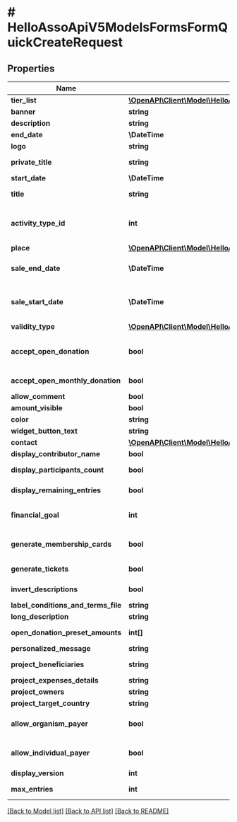 # # HelloAssoApiV5ModelsFormsFormQuickCreateRequest

## Properties

Name | Type | Description | Notes
------------ | ------------- | ------------- | -------------
**tier_list** | [**\OpenAPI\Client\Model\HelloAssoApiV5ModelsFormsTierLightModel[]**](HelloAssoApiV5ModelsFormsTierLightModel.md) |  | [optional]
**banner** | **string** | The banner of the form | [optional]
**description** | **string** | The description of form | [optional]
**end_date** | **\DateTime** | The datetime of the activity end | [optional]
**logo** | **string** | The logo of the form | [optional]
**private_title** | **string** | Private Title : displayed only in the organization back office | [optional]
**start_date** | **\DateTime** | The datetime of the activity start | [optional]
**title** | **string** | The title of the form. It will be used to generate the url which that can&#39;t be changed. |
**activity_type_id** | **int** | Activity type identifier, matching one of the provided type values &lt;a href&#x3D;\&quot;index#!/Values/Values_Get\&quot;&gt; provided here&lt;/a&gt; | [optional]
**place** | [**\OpenAPI\Client\Model\HelloAssoApiV5ModelsCommonPlaceModel**](HelloAssoApiV5ModelsCommonPlaceModel.md) |  | [optional]
**sale_end_date** | **\DateTime** | The datetime (Inclusive) at which the sales end.  If null the orders will be available until the end of the campaign. | [optional]
**sale_start_date** | **\DateTime** | The datetime (Inclusive) at which the users can start placing orders.  If null the orders will be available as soon as the campaign is published. | [optional]
**validity_type** | [**\OpenAPI\Client\Model\HelloAssoApiV5ModelsEnumsMembershipValidityType**](HelloAssoApiV5ModelsEnumsMembershipValidityType.md) |  | [optional]
**accept_open_donation** | **bool** | Whether the user will be allowed to make a single open donation with an order. The amount of the donation is open, but 3 presets can be set in OpenDonationPresetAmount | [optional]
**accept_open_monthly_donation** | **bool** | Whether the user will be allowed to make a monthly open donation for donation forms | [optional]
**allow_comment** | **bool** | allowComment | [optional]
**amount_visible** | **bool** | amountVisible | [optional]
**color** | **string** | The color of the form | [optional]
**widget_button_text** | **string** | The text displayed in the widget button | [optional]
**contact** | [**\OpenAPI\Client\Model\HelloAssoApiV5ModelsCommonContactModel**](HelloAssoApiV5ModelsCommonContactModel.md) |  | [optional]
**display_contributor_name** | **bool** | Display contributor name for fundraiser | [optional]
**display_participants_count** | **bool** | Indicates that the members count must be displayed on the form. | [optional]
**display_remaining_entries** | **bool** | Indicates that the remaining entries must be displayed on the form. | [optional]
**financial_goal** | **int** | Indicates the financial goal (amount of money raised) for the whole form. Null means no goal. | [optional]
**generate_membership_cards** | **bool** | Entrust the issuance of membership cards to HelloAsso (automatically sent by email to participants) | [optional]
**generate_tickets** | **bool** | Entrust the issuance of tickets to HelloAsso (automatically sent by email to participants) | [optional]
**invert_descriptions** | **bool** | Allows you to add the long description above the store catalog. | [optional]
**label_conditions_and_terms_file** | **string** | Label conditions and terms file | [optional]
**long_description** | **string** | The long description of the form (rich Html) | [optional]
**open_donation_preset_amounts** | **int[]** | The preset amounts to be shown to the user. Maximum 3 amounts. | [optional]
**personalized_message** | **string** | Personalized message for participants | [optional]
**project_beneficiaries** | **string** | The project beneficiaries of the form (rich Html) | [optional]
**project_expenses_details** | **string** | Details of the project expenses (rich Html) | [optional]
**project_owners** | **string** | Description of the project owners (rich Html) | [optional]
**project_target_country** | **string** | 3 letter country code | [optional]
**allow_organism_payer** | **bool** | Whether users are allowed to contribute to this form through an organism (only for donation and crowdfunding). | [optional]
**allow_individual_payer** | **bool** | Whether user are allowed to personally contribute to this form (only for donation and crowdfunding). | [optional]
**display_version** | **int** | The form display version (only for donation). | [optional]
**max_entries** | **int** | Indicates the maximum available entries for the whole form. Null means unlimited entries. | [optional]

[[Back to Model list]](../../README.md#models) [[Back to API list]](../../README.md#endpoints) [[Back to README]](../../README.md)

